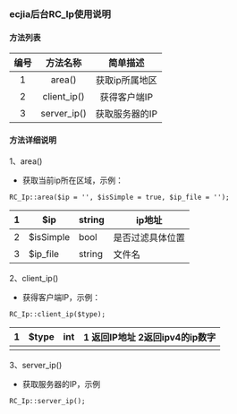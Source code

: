 ### ecjia后台RC_Ip使用说明



#### 方法列表

| 编号 |  方法名称   |    简单描述    |
| :--: | :---------: | :------------: |
|  1   |   area()    | 获取ip所属地区 |
|  2   | client_ip() |  获得客户端IP  |
|  3   | server_ip() | 获取服务器的IP |

#### 方法详细说明

1、area()

- 获取当前ip所在区域，示例：

```
RC_Ip::area($ip = '', $isSimple = true, $ip_file = '');
```

| 1    | $ip       | string | ip地址           |
| ---- | --------- | ------ | ---------------- |
| 2    | $isSimple | bool   | 是否过滤具体位置 |
| 3    | $ip_file  | string | 文件名           |

2、client_ip()

- 获得客户端IP，示例：

```
RC_Ip::client_ip($type);
```

| 1    | $type | int  | 1 返回IP地址 2返回ipv4的ip数字 |
| ---- | ----- | ---- | ------------------------------ |
|      |       |      |                                |

3、server_ip()

- 获取服务器的IP，示例

```
RC_Ip::server_ip();
```